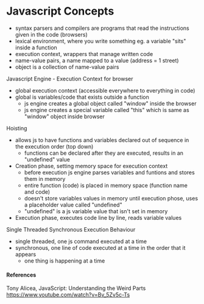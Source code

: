 # Javascript Concepts
- syntax parsers and compilers are programs that read the instructions given in the code (browsers)
- lexical environment, where you write something eg. a variable "sits" inside a function
- execution context, wrappers that manage written code
- name-value pairs, a name mapped to a value (address = 1 street)
- object is a collection of name-value pairs

Javascript Engine - Execution Context for browser
- global execution context (accessible everywhere to everything in code)
- global is variables/code that exists outside a function
  - js engine creates a global object called "window" inside the browser
  - js engine creates a special variable called "this" which is same as "window" object inside browser

Hoisting
- allows js to have functions and variables declared out of sequence in the execution order (top down)
  - functions can be declared after they are executed, results in an "undefined" value
- Creation phase, setting memory space for execution context 
  - before execution js engine parses variables and funtions and stores them in memory
  - entire function (code) is placed in memory space (function name and code)
  - doesn't store variables values in memory until execution phose, uses a placeholder value called "undefined"
  - "undefined" is a js variable value that isn't set in memory
- Execution phase, executes code line by line, reads variable values

Single Threaded Synchronous Execution Behaviour
- single threaded, one js command executed at a time
- synchronous, one line of code executed at a time in the order that it appears
  - one thing is happening at a time

#### References
Tony Alicea, JavaScript: Understanding the Weird Parts\
https://www.youtube.com/watch?v=Bv_5Zv5c-Ts
